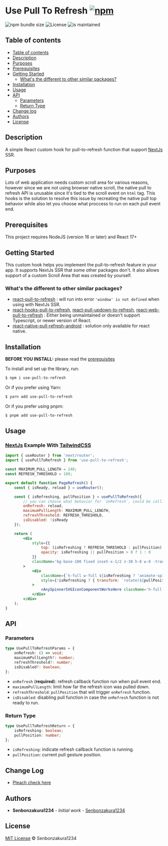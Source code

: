 <h1>Use Pull To Refresh <a href=""><img alt="npm" src="https://img.shields.io/npm/v/use-pull-to-refresh?label="></a></h1>
<img alt="npm bundle size" src="https://img.shields.io/bundlephobia/min/use-pull-to-refresh">
<img alt="License" src="https://img.shields.io/npm/l/use-pull-to-refresh">
<img alt="is maintained" src="https://badgen.net/badge/maintained/yes/green">

## Table of contents

-  [Table of contents](#table-of-contents)
-  [Description](#description)
-  [Purposes](#purposes)
-  [Prerequisites](#prerequisites)
-  [Getting Started](#getting-started)
   -  [What's the different to other similar packages?](#whats-the-different-to-other-similar-packages)
-  [Installation](#installation)
-  [Usage](#usage)
-  [API](#api)
   -  [Parameters](#parameters)
   -  [Return Type](#return-type)
-  [Change log](#change-log)
-  [Authors](#authors)
-  [License](#license)

## Description

A simple React custom hook for pull-to-refresh function that support [NextJs](https://nextjs.org/) SSR.

## Purposes

Lots of web application needs custom scroll area for various reasons, however since we are not using browser native scroll,
the native pull to refresh API is unusable since it's tied to the scroll event on `html` tag. This hooks is the solution to
resolve this issue by recreating the native pull top behavior while also let you choose what proccess to run on each pull
event end.

## Prerequisites

This project requires NodeJS (version 16 or later) and React 17+

## Getting Started

This custom hook helps you implement the pull-to-refresh feature in your app. It supports NextJs SSR that some other packages don't. It also allows support of a custom Scroll Area that was created by yourself.

### What's the different to other similar packages?

-  [react-pull-to-refresh](https://www.npmjs.com/package/react-pull-to-refresh) : will run into error `'window' is not defined` when using with NextJs SSR.
-  [react-hooks-pull-to-refresh](https://www.npmjs.com/package/react-hooks-pull-to-refresh), [react-pull-updown-to-refresh](https://www.npmjs.com/package/react-pull-updown-to-refresh), [react-web-pull-to-refresh](https://www.npmjs.com/package/react-web-pull-to-refresh) : Either being unmaintained or doesn't support Typescript, or newer version of React.
-  [react-native-pull-refresh-android](https://www.npmjs.com/package/react-native-pull-refresh-android) : solution only available for react native.

## Installation

**BEFORE YOU INSTALL:** please read the [prerequisites](#prerequisites)

To install and set up the library, run:

```sh
$ npm i use-pull-to-refresh
```

Or if you prefer using Yarn:

```sh
$ yarn add use-pull-to-refresh
```

Or if you prefer using pnpm:

```sh
$ pnpm add use-pull-to-refresh
```

## Usage

### [NextJs](https://nextjs.org/) Example With [TailwindCSS](https://tailwindcss.com/)

```jsx
import { useRouter } from 'next/router';
import { usePullToRefresh } from 'use-pull-to-refresh';

const MAXIMUM_PULL_LENGTH = 240;
const REFRESH_THRESHOLD = 180;

export default function PageRefresh() {
	const { isReady, reload } = useRouter();

	const { isRefreshing, pullPosition } = usePullToRefresh({
		// you can choose what behavior for `onRefresh`, could be calling an API to load more data, or refresh whole page.
		onRefresh: reload,
		maximumPullLength: MAXIMUM_PULL_LENGTH,
		refreshThreshold: REFRESH_THRESHOLD,
		isDisabled: !isReady
	});

	return (
		<div
			style={{
				top: (isRefreshing ? REFRESH_THRESHOLD : pullPosition) / 3,
				opacity: isRefreshing || pullPosition > 0 ? 1 : 0
			}}
			className='bg-base-100 fixed inset-x-1/2 z-30 h-8 w-8 -translate-x-1/2 rounded-full p-2 shadow'
		>
			<div
				className={`h-full w-full ${isRefreshing ? 'animate-spin' : ''}`}
				style={!isRefreshing ? { transform: `rotate(${pullPosition}deg)` } : {}}
			>
				<AnySpinnerSVGIconComponentWorksHere className='h-full w-full' />
			</div>
		</div>
	);
}
```

## API

### Parameters

```typescript
type UsePullToRefreshParams = {
	onRefresh: () => void;
	maximumPullLength?: number;
	refreshThreshold?: number;
	isDisabled?: boolean;
};
```

-  `onRefresh` (**required**): refresh callback function run when pull event end.
-  `maximumPullLength`: limit how far the refresh icon was pulled down.
-  `refreshThreshold`: `pullPosition` that will trigger `onRefresh` function.
-  `isDisabled`: disabling pull function in case the `onRefresh` function is not ready to run.

### Return Type

```typescript
type UsePullToRefreshReturn = {
	isRefreshing: boolean;
	pullPosition: number;
};
```

-  `isRefreshing`: indicate refresh callback function is running.
-  `pullPosition`: current pull gesture position.

## Change Log

-  [Pleach check here](https://github.com/Senbonzakura1234/use-pull-to-refresh/blob/main/CHANGELOG.md)

## Authors

-  **Senbonzakura1234** - _Initial work_ - [Senbonzakura1234](https://github.com/Senbonzakura1234)

## License

[MIT License](https://github.com/Senbonzakura1234/use-pull-to-refresh/blob/main/LICENSE) © Senbonzakura1234

